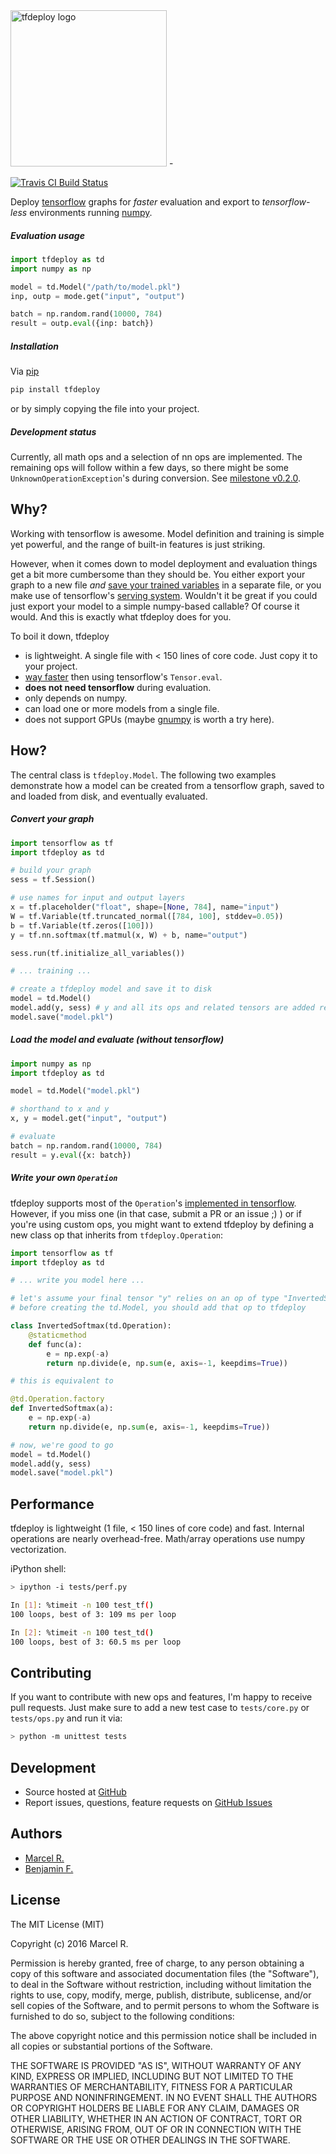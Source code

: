 <img src="https://raw.githubusercontent.com/riga/tfdeploy/master/logo.png" alt="tfdeploy logo" width="250"/>
-

[![Travis CI Build Status](https://travis-ci.org/riga/tfdeploy.svg?branch=master)](https://travis-ci.org/riga/tfdeploy)

Deploy [tensorflow](https://www.tensorflow.org) graphs for *faster* evaluation and export to *tensorflow-less* environments running [numpy](http://www.numpy.org).


##### Evaluation usage

```python
import tfdeploy as td
import numpy as np

model = td.Model("/path/to/model.pkl")
inp, outp = mode.get("input", "output")

batch = np.random.rand(10000, 784)
result = outp.eval({inp: batch})
```


##### Installation

Via [pip](https://pypi.python.org/pypi/tfdeploy)

```bash
pip install tfdeploy
```

or by simply copying the file into your project.


##### Development status

Currently, all math ops and a selection of nn ops are implemented. The remaining ops will follow within a few days, so there might be some  ``UnknownOperationException``'s during conversion. See [milestone v0.2.0](https://github.com/riga/tfdeploy/milestones/v0.2.0). 


## Why?

Working with tensorflow is awesome. Model definition and training is simple yet powerful, and the range of built-in features is just striking.

However, when it comes down to model deployment and evaluation things get a bit more cumbersome than they should be. You either export your graph to a new file *and* [save your trained variables](https://www.tensorflow.org/versions/master/how_tos/variables/index.html#saving-variables) in a separate file, or you make use of tensorflow's [serving system](https://www.tensorflow.org/versions/master/tutorials/tfserve/index.html). Wouldn't it be great if you could just export your model to a simple numpy-based callable? Of course it would. And this is exactly what tfdeploy does for you.

To boil it down, tfdeploy

- is lightweight. A single file with < 150 lines of core code. Just copy it to your project.
- [way faster](#performance) then using tensorflow's ``Tensor.eval``.
- **does not need tensorflow** during evaluation.
- only depends on numpy.
- can load one or more models from a single file.
- does not support GPUs (maybe [gnumpy](http://www.cs.toronto.edu/~tijmen/gnumpy.html) is worth a try here).


## How?

The central class is ``tfdeploy.Model``. The following two examples demonstrate how a model can be created from a tensorflow graph, saved to and loaded from disk, and eventually evaluated.

##### Convert your graph

```python
import tensorflow as tf
import tfdeploy as td

# build your graph
sess = tf.Session()

# use names for input and output layers
x = tf.placeholder("float", shape=[None, 784], name="input")
W = tf.Variable(tf.truncated_normal([784, 100], stddev=0.05))
b = tf.Variable(tf.zeros([100]))
y = tf.nn.softmax(tf.matmul(x, W) + b, name="output")

sess.run(tf.initialize_all_variables())

# ... training ...

# create a tfdeploy model and save it to disk
model = td.Model()
model.add(y, sess) # y and all its ops and related tensors are added recursively
model.save("model.pkl")
```

##### Load the model and evaluate (without tensorflow)

```python
import numpy as np
import tfdeploy as td

model = td.Model("model.pkl")

# shorthand to x and y
x, y = model.get("input", "output")

# evaluate
batch = np.random.rand(10000, 784)
result = y.eval({x: batch})
```

##### Write your own ``Operation``

tfdeploy supports most of the ``Operation``'s [implemented in tensorflow](https://www.tensorflow.org/versions/master/api_docs/python/math_ops.html). However, if you miss one (in that case, submit a PR or an issue ;) ) or if you're using custom ops, you might want to extend tfdeploy by defining a new class op that inherits from ``tfdeploy.Operation``:

```python
import tensorflow as tf
import tfdeploy as td

# ... write you model here ...

# let's assume your final tensor "y" relies on an op of type "InvertedSoftmax"
# before creating the td.Model, you should add that op to tfdeploy

class InvertedSoftmax(td.Operation):
    @staticmethod
    def func(a):
        e = np.exp(-a)
        return np.divide(e, np.sum(e, axis=-1, keepdims=True))

# this is equivalent to

@td.Operation.factory
def InvertedSoftmax(a):
    e = np.exp(-a)
    return np.divide(e, np.sum(e, axis=-1, keepdims=True))

# now, we're good to go
model = td.Model()
model.add(y, sess)
model.save("model.pkl")
```


## Performance

tfdeploy is lightweight (1 file, < 150 lines of core code) and fast. Internal operations are nearly overhead-free. Math/array operations use numpy vectorization.

iPython shell:

```bash
> ipython -i tests/perf.py

In [1]: %timeit -n 100 test_tf()
100 loops, best of 3: 109 ms per loop

In [2]: %timeit -n 100 test_td()
100 loops, best of 3: 60.5 ms per loop
```

## Contributing

If you want to contribute with new ops and features, I'm happy to receive pull requests. Just make sure to add a new test case to ``tests/core.py`` or ``tests/ops.py`` and run it via:

```bash
> python -m unittest tests
```


## Development

- Source hosted at [GitHub](https://github.com/riga/tfdeploy)
- Report issues, questions, feature requests on [GitHub Issues](https://github.com/riga/tfdeploy/issues)


## Authors

- [Marcel R.](https://github.com/riga)
- [Benjamin F.](https://github.com/bfis)


## License

The MIT License (MIT)

Copyright (c) 2016 Marcel R.

Permission is hereby granted, free of charge, to any person obtaining a copy
of this software and associated documentation files (the "Software"), to deal
in the Software without restriction, including without limitation the rights
to use, copy, modify, merge, publish, distribute, sublicense, and/or sell
copies of the Software, and to permit persons to whom the Software is
furnished to do so, subject to the following conditions:

The above copyright notice and this permission notice shall be included in all
copies or substantial portions of the Software.

THE SOFTWARE IS PROVIDED "AS IS", WITHOUT WARRANTY OF ANY KIND, EXPRESS OR
IMPLIED, INCLUDING BUT NOT LIMITED TO THE WARRANTIES OF MERCHANTABILITY,
FITNESS FOR A PARTICULAR PURPOSE AND NONINFRINGEMENT. IN NO EVENT SHALL THE
AUTHORS OR COPYRIGHT HOLDERS BE LIABLE FOR ANY CLAIM, DAMAGES OR OTHER
LIABILITY, WHETHER IN AN ACTION OF CONTRACT, TORT OR OTHERWISE, ARISING FROM,
OUT OF OR IN CONNECTION WITH THE SOFTWARE OR THE USE OR OTHER DEALINGS IN THE
SOFTWARE.
